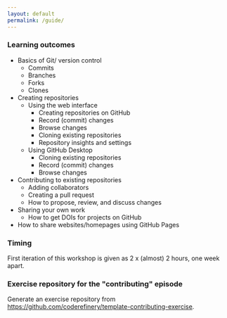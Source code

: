 ```yaml
---
layout: default
permalink: /guide/
---
```


### Learning outcomes

- Basics of Git/ version control
  - Commits
  - Branches
  - Forks
  - Clones
- Creating repositories
  - Using the web interface
    - Creating repositories on GitHub
    - Record (commit) changes
    - Browse changes
    - Cloning existing repositories
    - Repository insights and settings
  - Using GitHub Desktop
    - Cloning existing repositories
    - Record (commit) changes
    - Browse changes
- Contributing to existing repositories
  - Adding collaborators
  - Creating a pull request
  - How to propose, review, and discuss changes
- Sharing your own work
  - How to get DOIs for projects on GitHub
- How to share websites/homepages using GitHub Pages


### Timing

First iteration of this workshop is given as 2 x (almost) 2 hours, one week
apart.


### Exercise repository for the "contributing" episode

Generate an exercise repository from
https://github.com/coderefinery/template-contributing-exercise.
